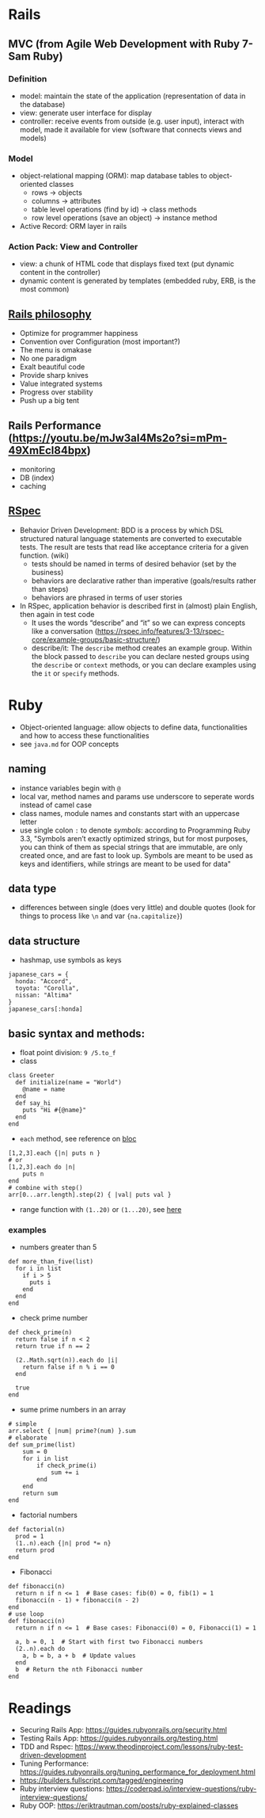 # Rails
## MVC (from Agile Web Development with Ruby 7-Sam Ruby)
### Definition
* model: maintain the state of the application (representation of data in the database)
* view: generate user interface for display
* controller: receive events from outside (e.g. user input), interact with model, made it available for view (software that connects views and models)
### Model
* object-relational mapping (ORM): map database tables to object-oriented classes
    * rows -> objects
    * columns -> attributes
    * table level operations (find by id) -> class methods
    * row level operations (save an object) -> instance method
* Active Record: ORM layer in rails
### Action Pack: View and Controller
* view: a chunk of HTML code that displays fixed text (put dynamic content in the controller)
* dynamic content is generated by templates (embedded ruby, ERB, is the most common)

## [Rails philosophy](https://rubyonrails.org/doctrine)
* Optimize for programmer happiness
* Convention over Configuration (most important?)
* The menu is omakase
* No one paradigm
* Exalt beautiful code
* Provide sharp knives
* Value integrated systems
* Progress over stability
* Push up a big tent
## Rails Performance (https://youtu.be/mJw3al4Ms2o?si=mPm-49XmEcl84bpx)
* monitoring
* DB (index)
* caching
## [RSpec](https://rspec.info/documentation/7.0/rspec-rails/)
* Behavior Driven Development: BDD is a process by which DSL structured natural language statements are converted to executable tests. The result are tests that read like acceptance criteria for a given function.  (wiki)
    * tests should be named in terms of desired behavior (set by the business)
    * behaviors are declarative rather than imperative (goals/results rather than steps)
    * behaviors are phrased in terms of user stories
* In RSpec, application behavior is described first in (almost) plain English, then again in test code
    *  It uses the words “describe” and “it” so we can express concepts like a conversation (https://rspec.info/features/3-13/rspec-core/example-groups/basic-structure/)
    * describe/it: The `describe` method creates an example group. Within the block passed to `describe` you can declare nested groups using the `describe` or `context` methods, or you can declare examples using the `it` or `specify` methods.

# Ruby
* Object-oriented language: allow objects to define data, functionalities and how to access these functionalities
* see `java.md` for OOP concepts
## naming
* instance variables begin with `@`
* local var, method names and params use underscore to seperate words instead of camel case
* class names, module names and constants start with an uppercase letter
* use single colon `:` to denote *symbols*: according to Programming Ruby 3.3, "Symbols aren’t exactly optimized strings, but for most purposes, you can think of them as special strings that are immutable, are only created once, and are fast to look up. Symbols are meant to be used as keys and identifiers, while strings are meant to be used for data"
## data type
* differences between single (does very little) and double quotes (look for things to process like `\n` and var `{na.capitalize}`)
## data structure
* hashmap, use symbols as keys
```
japanese_cars = {
  honda: "Accord",
  toyota: "Corolla",
  nissan: "Altima"
}
japanese_cars[:honda] 
```
## basic syntax and methods:
* float point division: `9 /5.to_f`
* class
```
class Greeter
  def initialize(name = "World")
    @name = name
  end
  def say_hi
    puts "Hi #{@name}"
  end
end
```
* `each` method, see reference on [bloc](https://www.rubyguides.com/2016/02/ruby-procs-and-lambdas/)
```
[1,2,3].each {|n| puts n }
# or
[1,2,3].each do |n|
    puts n
end
# combine with step()
arr[0...arr.length].step(2) { |val| puts val }
```
* range function with `(1..20)` or `(1...20)`, see [here](https://www.rubyguides.com/2016/06/ruby-ranges-how-do-they-work/)
### examples
* numbers greater than 5
```
def more_than_five(list)
  for i in list
    if i > 5
      puts i
    end
  end
end
```
* check prime number
```
def check_prime(n)
  return false if n < 2
  return true if n == 2

  (2..Math.sqrt(n)).each do |i|
    return false if n % i == 0
  end

  true
end
```
* sume prime numbers in an array
```
# simple
arr.select { |num| prime?(num) }.sum
# elaborate
def sum_prime(list)
    sum = 0
    for i in list
        if check_prime(i)
            sum += i
        end
    end
    return sum
end
```
* factorial numbers
```
def factorial(n)
  prod = 1
  (1..n).each {|n| prod *= n}
  return prod
end
```
* Fibonacci 
```
def fibonacci(n)
  return n if n <= 1  # Base cases: fib(0) = 0, fib(1) = 1
  fibonacci(n - 1) + fibonacci(n - 2)
end
# use loop
def fibonacci(n)
  return n if n <= 1  # Base cases: Fibonacci(0) = 0, Fibonacci(1) = 1

  a, b = 0, 1  # Start with first two Fibonacci numbers
  (2..n).each do
    a, b = b, a + b  # Update values
  end
  b  # Return the nth Fibonacci number
end
```
# Readings
* Securing Rails App: https://guides.rubyonrails.org/security.html
* Testing Rails App: https://guides.rubyonrails.org/testing.html
* TDD and Rspec: https://www.theodinproject.com/lessons/ruby-test-driven-development
* Tuning Performance: https://guides.rubyonrails.org/tuning_performance_for_deployment.html
* https://builders.fullscript.com/tagged/engineering
* Ruby interview questions: https://coderpad.io/interview-questions/ruby-interview-questions/
* Ruby OOP: https://eriktrautman.com/posts/ruby-explained-classes